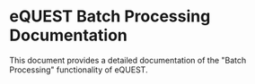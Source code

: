 # eQUEST Batch Processing Documentation

This document provides a detailed documentation of the "Batch Processing" functionality of eQUEST.
